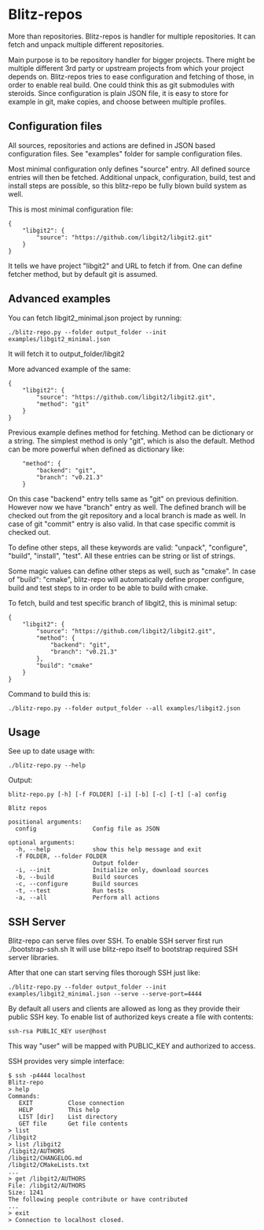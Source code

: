 # Blitz-repos

More than repositories. Blitz-repos is handler for multiple repositories.
It can fetch and unpack multiple different repositories.

Main purpose is to be repository handler for bigger projects.
There might be multiple different 3rd party or upstream projects from which your
project depends on.
Blitz-repos tries to ease configuration and fetching of those,
in order to enable real build.
One could think this as git submodules with steroids.
Since configuration is plain JSON file,
it is easy to store for example in git, make copies,
and choose between multiple profiles.

## Configuration files

All sources, repositories and actions are defined in JSON based configuration files.
See "examples" folder for sample configuration files.

Most minimal configuration only defines "source" entry.
All defined source entries will then be fetched.
Additional unpack, configuration, build, test and install steps are possible,
so this blitz-repo be fully blown build system as well.

This is most minimal configuration file:

    {
        "libgit2": {
            "source": "https://github.com/libgit2/libgit2.git"
        }
    }

It tells we have project "libgit2" and URL to fetch if from.
One can define fetcher method, but by default git is assumed.

## Advanced examples

You can fetch libgit2_minimal.json project by running:

    ./blitz-repo.py --folder output_folder --init examples/libgit2_minimal.json

It will fetch it to output_folder/libgit2

More advanced example of the same:

    {
        "libgit2": {
            "source": "https://github.com/libgit2/libgit2.git",
            "method": "git"
        }
    }

Previous example defines method for fetching. Method can be dictionary or a string.
The simplest method is only "git", which is also the default.
Method can be more powerful when defined as dictionary like:

        "method": {
            "backend": "git",
            "branch": "v0.21.3"
        }

On this case "backend" entry tells same as "git" on previous definition.
However now we have "branch" entry as well.
The defined branch will be checked out from the git repository
and a local branch is made as well.
In case of git "commit" entry is also valid. In that case specific commit is checked out.

To define other steps, all these keywords are valid:
"unpack", "configure", "build", "install", "test".
All these entries can be string or list of strings.

Some magic values can define other steps as well, such as "cmake".
In case of "build": "cmake", blitz-repo will automatically define proper
configure, build and test steps to in order to be able to build with cmake.

To fetch, build and test specific branch of libgit2, this is minimal setup:

    {
        "libgit2": {
            "source": "https://github.com/libgit2/libgit2.git",
            "method": {
                "backend": "git",
                "branch": "v0.21.3"
            },
            "build": "cmake"
        }
    }

Command to build this is:

    ./blitz-repo.py --folder output_folder --all examples/libgit2.json

## Usage

See up to date usage with:

    ./blitz-repo.py --help


Output:

    blitz-repo.py [-h] [-f FOLDER] [-i] [-b] [-c] [-t] [-a] config

    Blitz repos

    positional arguments:
      config                Config file as JSON

    optional arguments:
      -h, --help            show this help message and exit
      -f FOLDER, --folder FOLDER
                            Output folder
      -i, --init            Initialize only, download sources
      -b, --build           Build sources
      -c, --configure       Build sources
      -t, --test            Run tests
      -a, --all             Perform all actions


## SSH Server

Blitz-repo can serve files over SSH. To enable SSH server first run ./bootstrap-ssh.sh
It will use blitz-repo itself to bootstrap required SSH server libraries.

After that one can start serving files thorough SSH just like:

    ./blitz-repo.py --folder output_folder --init examples/libgit2_minimal.json --serve --serve-port=4444

By default all users and clients are allowed as long as they provide their public SSH key.
To enable list of authorized keys create a file with contents:

    ssh-rsa PUBLIC_KEY user@host

This way "user" will be mapped with PUBLIC_KEY and authorized to access.

SSH provides very simple interface:

    $ ssh -p4444 localhost
    Blitz-repo
    > help
    Commands:
       EXIT          Close connection
       HELP          This help
       LIST [dir]    List directory
       GET file      Get file contents
    > list
    /libgit2
    > list /libgit2
    /libgit2/AUTHORS
    /libgit2/CHANGELOG.md
    /libgit2/CMakeLists.txt
    ...
    > get /libgit2/AUTHORS
    File: /libgit2/AUTHORS
    Size: 1241
    The following people contribute or have contributed
    ...
    > exit
    > Connection to localhost closed.
